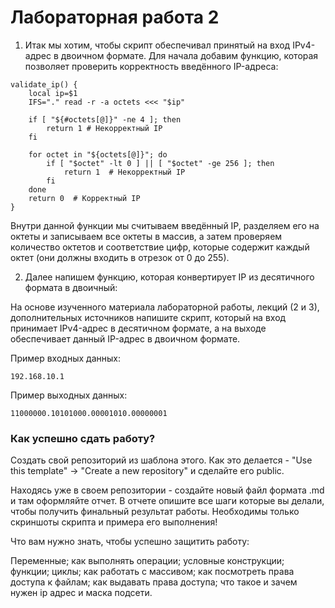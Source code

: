 # Лабораторная работа 2
1. Итак мы хотим, чтобы скрипт обеспечивал принятый на вход IPv4-адрес в двоичном формате.
Для начала добавим функцию, которая позволяет проверить корректность введённого IP-адреса:
```
validate_ip() {
    local ip=$1
    IFS="." read -r -a octets <<< "$ip"

    if [ "${#octets[@]}" -ne 4 ]; then  
        return 1 # Некорректный IP
    fi

    for octet in "${octets[@]}"; do
        if [ "$octet" -lt 0 ] || [ "$octet" -ge 256 ]; then
            return 1  # Некорректный IP
        fi
    done
    return 0  # Корректный IP
}
```
Внутри данной функции мы считываем введённый IP, разделяем его на октеты и записываем все октеты в массив, а затем проверяем количество октетов и соответствие цифр, которые содержит каждый октет (они должны входить в отрезок от 0 до 255).


2. Далее напишем функцию, которая конвертирует IP из десятичного формата в двоичный:
   

На основе изученного материала лабораторной работы, лекций (2 и 3), дополнительных источников напишите скрипт, который на вход принимает IPv4-адрес в десятичном формате, а на выходе обеспечивает данный IP-адрес в двоичном формате.

Пример входных данных:

```192.168.10.1```

Пример выходныx данных:

```11000000.10101000.00001010.00000001```

### Как успешно сдать работу?

Создать свой репозиторий из шаблона этого. Как это делается - "Use this template" -> "Create a new repository" и сделайте его public. 

Находясь уже в своем репозитории - создайте новый файл формата .md и там оформляйте отчет. В отчете опишите все шаги которые вы делали, чтобы получить финальный результат работы. Необходимы только скриншоты скрипта и примера его выполнения!

Что вам нужно знать, чтобы успешно защитить работу:

Переменные; как выполнять операции; условные конструкции; функции; циклы; как работать с массивом; как посмотреть права доступа к файлам; как выдавать права доступа; что такое и зачем нужен ip адрес и маска подсети.
